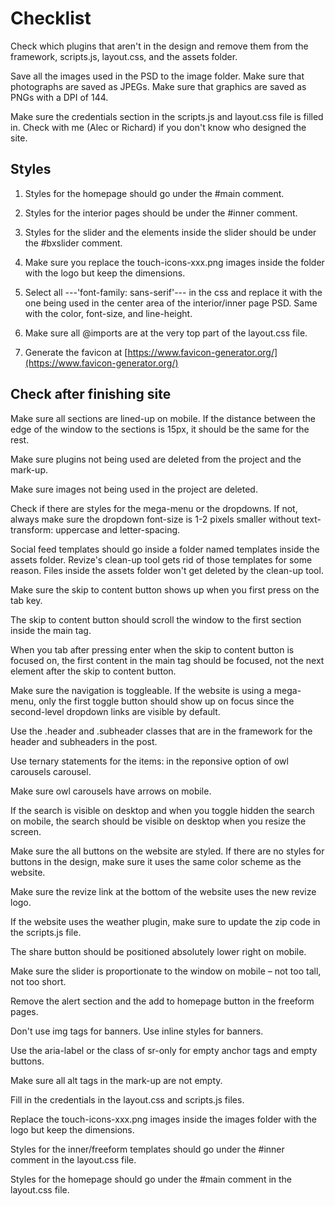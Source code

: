 # Checklist

<checkbox/> Check which plugins that aren't in the design and remove them from the framework, scripts.js, layout.css, and the assets folder.

<checkbox/> Save all the images used in the PSD to the image folder. Make sure that photographs are saved as JPEGs. Make sure that graphics are saved as PNGs with a DPI of 144.

<checkbox/> Make sure the credentials section in the scripts.js and layout.css file is filled in. Check with me (Alec or Richard) if you don't know who designed the site.

## Styles

1. Styles for the homepage should go under the #main comment.

2. Styles for the interior pages should be under the #inner comment.

3. Styles for the slider and the elements inside the slider should be under the #bxslider comment.

4. Make sure you replace the touch-icons-xxx.png images inside the folder with the logo but keep the dimensions.

5. Select all ---'font-family: sans-serif'--- in the css and replace it with the one being used in the center area of the interior/inner page PSD. Same with the color, font-size, and line-height.

6. Make sure all @imports are at the very top part of the layout.css file.

7. Generate the favicon at [https://www.favicon-generator.org/](https://www.favicon-generator.org/)

## Check after finishing site

<checkbox/> Make sure all sections are lined-up on mobile. If the distance between the edge of the window to the sections is 15px, it should be the same for the rest.

<checkbox/> Make sure plugins not being used are deleted from the project and the mark-up.

<checkbox/> Make sure images not being used in the project are deleted.

<checkbox/> Check if there are styles for the mega-menu or the dropdowns. If not, always make sure the dropdown font-size is 1-2 pixels smaller without text-transform: uppercase and letter-spacing.

<checkbox/> Social feed templates should go inside a folder named templates inside the assets folder. Revize's clean-up tool gets rid of those templates for some reason. Files inside the assets folder won't get deleted by the clean-up tool.

<checkbox/> Make sure the skip to content button shows up when you first press on the tab key.

<checkbox/> The skip to content button should scroll the window to the first section inside the main tag.

<checkbox/> When you tab after pressing enter when the skip to content button is focused on, the first content in the main tag should be focused, not the next element after the skip to content button.

<checkbox/> Make sure the navigation is toggleable. If the website is using a mega-menu, only the first toggle button should show up on focus since the second-level dropdown links are visible by default.

<checkbox/> Use the .header and .subheader classes that are in the framework for the header and subheaders in the post.

<checkbox/> Use ternary statements for the items: in the reponsive option of owl carousels carousel.

<checkbox/> Make sure owl carousels have arrows on mobile.

<checkbox/> If the search is visible on desktop and when you toggle hidden the search on mobile, the search should be visible on desktop when you resize the screen.

<checkbox/> Make sure the all buttons on the website are styled. If there are no styles for buttons in the design, make sure it uses the same color scheme as the website.

<checkbox/> Make sure the revize link at the bottom of the website uses the new revize logo.

<checkbox/> If the website uses the weather plugin, make sure to update the zip code in the scripts.js file.

<checkbox/> The share button should be positioned absolutely lower right on mobile.

<checkbox/> Make sure the slider is proportionate to the window on mobile – not too tall, not too short.

<checkbox/> Remove the alert section and the add to homepage button in the freeform pages.

<checkbox/> Don't use img tags for banners. Use inline styles for banners.

<checkbox/> Use the aria-label or the class of sr-only for empty anchor tags and empty buttons.

<checkbox/> Make sure all alt tags in the mark-up are not empty.

<checkbox/> Fill in the credentials in the layout.css and scripts.js files.

<checkbox/> Replace the touch-icons-xxx.png images inside the images folder with the logo but keep the dimensions.

<checkbox/> Styles for the inner/freeform templates should go under the #inner comment in the layout.css file.

<checkbox/> Styles for the homepage should go under the #main comment in the layout.css file.